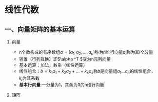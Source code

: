 # 线性代数

## 一、向量矩阵的基本运算

1. 向量

    * n个数构成的有序数组$\alpha = (a_1,a_2,...,a_n)$称为n维行向量$a_i$称为其$i$个分量
    * 转置（行列互换）即$\alpha ^T $变为n元列向量
    * 基本运算：加法，数乘（线性运算）
    * 线性组合：$b = k_1a_1+k_2a_2+...+k_sa_s$称$b$是向量组$a_1...a_n$的线性组合，$k_i$为其系数
    * __基本行向量__:一分量为1，其余为0的n维行向量

2. 矩阵
    